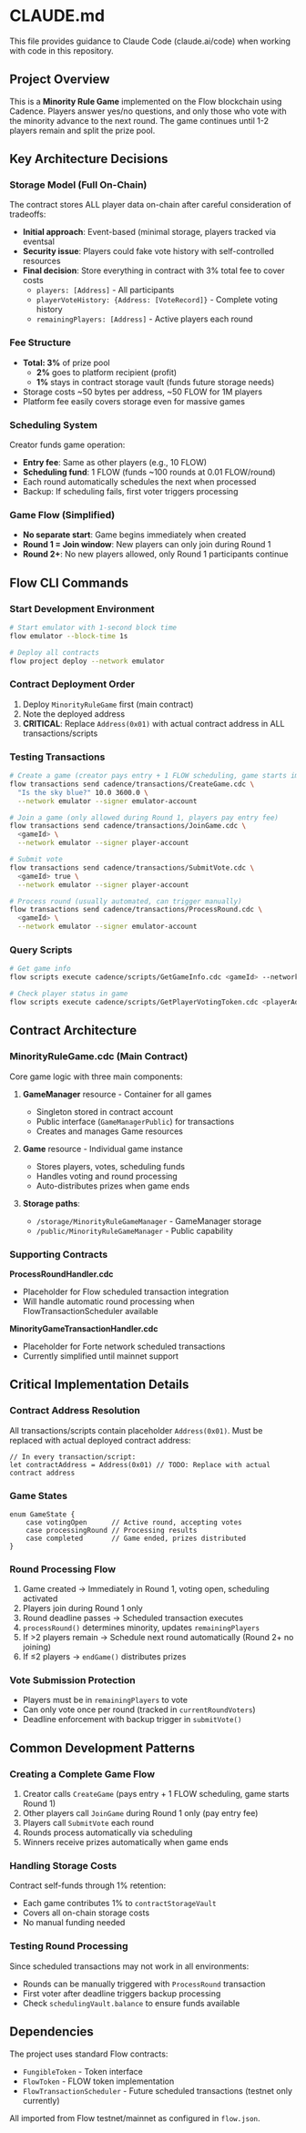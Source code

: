 # CLAUDE.md

This file provides guidance to Claude Code (claude.ai/code) when working with code in this repository.

## Project Overview

This is a **Minority Rule Game** implemented on the Flow blockchain using Cadence. Players answer yes/no questions, and only those who vote with the minority advance to the next round. The game continues until 1-2 players remain and split the prize pool.

## Key Architecture Decisions

### Storage Model (Full On-Chain)
The contract stores ALL player data on-chain after careful consideration of tradeoffs:
- **Initial approach**: Event-based (minimal storage, players tracked via eventsal
- **Security issue**: Players could fake vote history with self-controlled resources
- **Final decision**: Store everything in contract with 3% total fee to cover costs
  - `players: [Address]` - All participants
  - `playerVoteHistory: {Address: [VoteRecord]}` - Complete voting history  
  - `remainingPlayers: [Address]` - Active players each round

### Fee Structure
- **Total: 3%** of prize pool
  - **2%** goes to platform recipient (profit)
  - **1%** stays in contract storage vault (funds future storage needs)
- Storage costs ~50 bytes per address, ~50 FLOW for 1M players
- Platform fee easily covers storage even for massive games

### Scheduling System
Creator funds game operation:
- **Entry fee**: Same as other players (e.g., 10 FLOW)
- **Scheduling fund**: 1 FLOW (funds ~100 rounds at 0.01 FLOW/round)
- Each round automatically schedules the next when processed
- Backup: If scheduling fails, first voter triggers processing

### Game Flow (Simplified)
- **No separate start**: Game begins immediately when created
- **Round 1 = Join window**: New players can only join during Round 1
- **Round 2+**: No new players allowed, only Round 1 participants continue

## Flow CLI Commands

### Start Development Environment
```bash
# Start emulator with 1-second block time
flow emulator --block-time 1s

# Deploy all contracts
flow project deploy --network emulator
```

### Contract Deployment Order
1. Deploy `MinorityRuleGame` first (main contract)
2. Note the deployed address
3. **CRITICAL**: Replace `Address(0x01)` with actual contract address in ALL transactions/scripts

### Testing Transactions
```bash
# Create a game (creator pays entry + 1 FLOW scheduling, game starts immediately)
flow transactions send cadence/transactions/CreateGame.cdc \
  "Is the sky blue?" 10.0 3600.0 \
  --network emulator --signer emulator-account

# Join a game (only allowed during Round 1, players pay entry fee)
flow transactions send cadence/transactions/JoinGame.cdc \
  <gameId> \
  --network emulator --signer player-account

# Submit vote
flow transactions send cadence/transactions/SubmitVote.cdc \
  <gameId> true \
  --network emulator --signer player-account

# Process round (usually automated, can trigger manually)
flow transactions send cadence/transactions/ProcessRound.cdc \
  <gameId> \
  --network emulator --signer emulator-account
```

### Query Scripts
```bash
# Get game info
flow scripts execute cadence/scripts/GetGameInfo.cdc <gameId> --network emulator

# Check player status in game
flow scripts execute cadence/scripts/GetPlayerVotingToken.cdc <playerAddress> <gameId> --network emulator
```

## Contract Architecture

### MinorityRuleGame.cdc (Main Contract)
Core game logic with three main components:

1. **GameManager** resource - Container for all games
   - Singleton stored in contract account
   - Public interface (`GameManagerPublic`) for transactions
   - Creates and manages Game resources

2. **Game** resource - Individual game instance
   - Stores players, votes, scheduling funds
   - Handles voting and round processing
   - Auto-distributes prizes when game ends

3. **Storage paths**:
   - `/storage/MinorityRuleGameManager` - GameManager storage
   - `/public/MinorityRuleGameManager` - Public capability

### Supporting Contracts

**ProcessRoundHandler.cdc**
- Placeholder for Flow scheduled transaction integration
- Will handle automatic round processing when FlowTransactionScheduler available

**MinorityGameTransactionHandler.cdc**  
- Placeholder for Forte network scheduled transactions
- Currently simplified until mainnet support

## Critical Implementation Details

### Contract Address Resolution
All transactions/scripts contain placeholder `Address(0x01)`. Must be replaced with actual deployed contract address:
```cadence
// In every transaction/script:
let contractAddress = Address(0x01) // TODO: Replace with actual contract address
```

### Game States
```cadence
enum GameState {
    case votingOpen      // Active round, accepting votes
    case processingRound // Processing results
    case completed       // Game ended, prizes distributed
}
```

### Round Processing Flow
1. Game created → Immediately in Round 1, voting open, scheduling activated
2. Players join during Round 1 only
3. Round deadline passes → Scheduled transaction executes
4. `processRound()` determines minority, updates `remainingPlayers`
5. If >2 players remain → Schedule next round automatically (Round 2+ no joining)
6. If ≤2 players → `endGame()` distributes prizes

### Vote Submission Protection
- Players must be in `remainingPlayers` to vote
- Can only vote once per round (tracked in `currentRoundVoters`)
- Deadline enforcement with backup trigger in `submitVote()`

## Common Development Patterns

### Creating a Complete Game Flow
1. Creator calls `CreateGame` (pays entry + 1 FLOW scheduling, game starts Round 1)
2. Other players call `JoinGame` during Round 1 only (pay entry fee)
3. Players call `SubmitVote` each round
4. Rounds process automatically via scheduling
5. Winners receive prizes automatically when game ends

### Handling Storage Costs
Contract self-funds through 1% retention:
- Each game contributes 1% to `contractStorageVault`
- Covers all on-chain storage costs
- No manual funding needed

### Testing Round Processing
Since scheduled transactions may not work in all environments:
- Rounds can be manually triggered with `ProcessRound` transaction
- First voter after deadline triggers backup processing
- Check `schedulingVault.balance` to ensure funds available

## Dependencies

The project uses standard Flow contracts:
- `FungibleToken` - Token interface
- `FlowToken` - FLOW token implementation
- `FlowTransactionScheduler` - Future scheduled transactions (testnet only currently)

All imported from Flow testnet/mainnet as configured in `flow.json`.